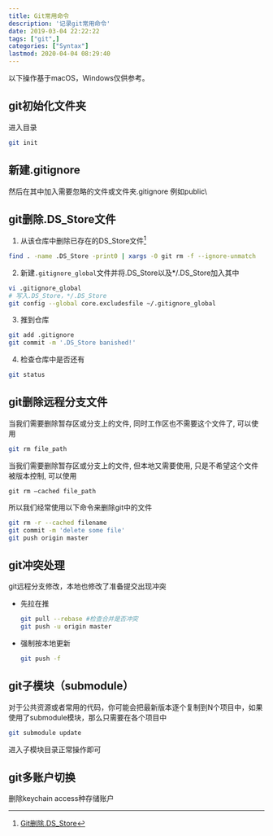 ```yaml
---
title: Git常用命令
description: '记录git常用命令'
date: 2019-03-04 22:22:22
tags: ["git",]
categories: ["Syntax"]
lastmod: 2020-04-04 08:29:40
---
```


以下操作基于macOS，Windows仅供参考。

## git初始化文件夹

进入目录

```bash
git init
```

## 新建.gitignore
然后在其中加入需要忽略的文件或文件夹.gitignore
例如public\

## git删除.DS_Store文件
1. 从该仓库中删除已存在的DS_Store文件[^1]
```bash
find . -name .DS_Store -print0 | xargs -0 git rm -f --ignore-unmatch
```
2. 新建`.gitignore_global`文件并将.DS_Store以及*/.DS_Store加入其中
```bash
vi .gitignore_global
# 写入.DS_Store，*/.DS_Store
git config --global core.excludesfile ~/.gitignore_global
```
3. 推到仓库
```bash
git add .gitignore
git commit -m '.DS_Store banished!'
```
4. 检查仓库中是否还有
```bash
git status
```

## git删除远程分支文件
当我们需要删除暂存区或分支上的文件, 同时工作区也不需要这个文件了, 可以使用
```bash
git rm file_path
```

当我们需要删除暂存区或分支上的文件, 但本地又需要使用, 只是不希望这个文件被版本控制, 可以使用
```
git rm –cached file_path
```

所以我们经常使用以下命令来删除git中的文件
```bash
git rm -r --cached filename
git commit -m 'delete some file'
git push origin master
```

## git冲突处理
git远程分支修改，本地也修改了准备提交出现冲突
- 先拉在推
  ```bash
  git pull --rebase #检查合并是否冲突
  git push -u origin master
  ```
- 强制按本地更新
  ```bash
  git push -f
  ```
   
## git子模块（submodule）
对于公共资源或者常用的代码，你可能会把最新版本逐个复制到N个项目中，如果使用了submodule模块，那么只需要在各个项目中
```bash
git submodule update
```

进入子模块目录正常操作即可

## git多账户切换
删除keychain access种存储账户


[^1]: [ Git删除.DS_Store](https://www.jianshu.com/p/e3d8eb2a4295)

[^2]: [ Git删除.DS_Store/stackoverflow](https://stackoverflow.com/questions/107701/how-can-i-remove-ds-store-files-from-a-git-repository)